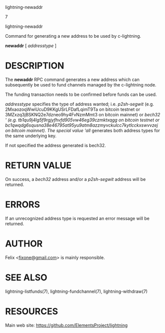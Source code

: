 lightning-newaddr

7

lightning-newaddr

Command for generating a new address to be used by c-lightning.

**newaddr** \[ *addresstype* \]

DESCRIPTION
===========

The **newaddr** RPC command generates a new address which can
subsequently be used to fund channels managed by the c-lightning node.

The funding transaction needs to be confirmed before funds can be used.

*addresstype* specifies the type of address wanted; i.e. *p2sh-segwit*
(e.g. 2MxaozoqWwiUcuD9KKgUSrLFDafLqimT9Ta on bitcoin testnet or
3MZxzq3jBSKNQ2e7dzneo9hy4FvNzmMmt3 on bitcoin mainnet) or *bech32 '
(e.g. tb1qu9j4lg5f9rgjyfhvfd905vw46eg39czmktxqgg on bitcoin testnet or
bc1qwqdg6squsna38e46795at95yu9atm8azzmyvckulcc7kytlcckxswvvzej on
bitcoin mainnet). The special value 'all* generates both address types
for the same underlying key.

If not specified the address generated is bech32.

RETURN VALUE
============

On success, a *bech32* address and/or a *p2sh-segwit* address will be
returned.

ERRORS
======

If an unrecognized address type is requested an error message will be
returned.

AUTHOR
======

Felix &lt;<fixone@gmail.com>&gt; is mainly responsible.

SEE ALSO
========

lightning-listfunds(7), lightning-fundchannel(7), lightning-withdraw(7)

RESOURCES
=========

Main web site: <https://github.com/ElementsProject/lightning>
